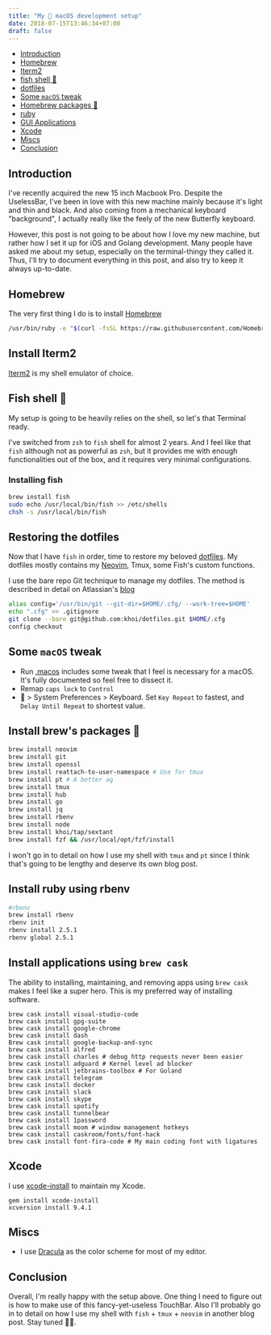 ```yaml
---
title: "My  macOS development setup"
date: 2018-07-15T13:46:34+07:00
draft: false
---
```


- [Introduction](#introduction)
- [Homebrew](#homebrew)
- [Iterm2](#install-iterm2)
- [fish shell 🐡](#fish-shell-🐡)
- [dotfiles](#restoring-the-dotfiles)
- [Some `macOS` tweak](#some-macos-tweak)
- [Homebrew packages 🍺](#install-brews-packages-🍺)
- [ruby](#install-ruby-using-rbenv)
- [GUI Applications](#install-applications-using-brew-cask)
- [Xcode](#xcode)
- [Miscs](#miscs)
- [Conclusion](#conclusion)

## Introduction

I've recently acquired the new 15 inch Macbook Pro. Despite the UselessBar, I've been in love with this new machine mainly because it's light and thin and black. And also coming from a mechanical keyboard "background", I actually really like the feely of the new Butterfly keyboard. 

However, this post is not going to be about how I love my new machine, but rather how I set it up for iOS and Golang development. Many people have asked me about my setup, especially on the terminal-thingy they called it. Thus, I'll try  to document everything in this post, and also try to keep it always up-to-date.

## Homebrew
The very first thing I do is to install [Homebrew](https://brew.sh) 

```bash
/usr/bin/ruby -e "$(curl -fsSL https://raw.githubusercontent.com/Homebrew/install/master/install)"
```

## Install Iterm2

[Iterm2](https://iterm2.com) is my shell emulator of choice.

## Fish shell 🐡

My setup is going to be heavily relies on the shell, so let's that Terminal ready.

I've switched from `zsh` to `fish` shell for almost 2 years. And I feel like that `fish` although not as powerful as `zsh`, but it provides me with enough functionalities out of the box, and it requires very minimal configurations. 

### Installing fish

```bash
brew install fish
sudo echo /usr/local/bin/fish >> /etc/shells
chsh -s /usr/local/bin/fish
```

## Restoring the dotfiles

Now that I have `fish` in order, time to restore my beloved [dotfiles](https://github.com/khoi/dotfile). My dotfiles mostly contains my [Neovim](https://neovim.io), Tmux, some Fish's custom functions.

I use the bare repo Git technique to manage my dotfiles. The method is described in detail on Atlassian's [blog](https://developer.atlassian.com/blog/2016/02/best-way-to-store-dotfiles-git-bare-repo/)

```bash
alias config='/usr/bin/git --git-dir=$HOME/.cfg/ --work-tree=$HOME'
echo ".cfg" >> .gitignore
git clone --bare git@github.com:khoi/dotfiles.git $HOME/.cfg  
config checkout
```

## Some `macOS` tweak

- Run [.macos](https://github.com/khoi/dotfiles/blob/master/.macos) includes some tweak that I feel is necessary for a macOS. It's fully documented so feel free to dissect it.
- Remap `caps lock` to `Control` 
-  > System Preferences > Keyboard. Set `Key Repeat` to fastest, and `Delay Until Repeat` to shortest value.

## Install brew's packages 🍺

```bash
brew install neovim
brew install git 
brew install openssl
brew install reattach-to-user-namespace # Use for tmux
brew install pt # A better ag
brew install tmux
brew install hub 
brew install go
brew install jq
brew install rbenv
brew install node
brew install khoi/tap/sextant
brew install fzf && /usr/local/opt/fzf/install
```

I won't go in to detail on how I use my shell with `tmux` and `pt` since I think that's going to be lengthy and deserve its own blog post. 

## Install ruby using rbenv

```bash
#rbenv
brew install rbenv
rbenv init
rbenv install 2.5.1
rbenv global 2.5.1
```

## Install applications using `brew cask`

The ability to installing, maintaining, and removing apps using `brew cask` makes I feel like a super hero. This is my preferred way of installing software. 

```
brew cask install visual-studio-code
brew cask install gpg-suite
brew cask install google-chrome
brew cask install dash
Brew cask install google-backup-and-sync
brew cask install alfred
brew cask install charles # debug http requests never been easier
brew cask install adguard # Kernel level ad blocker
brew cask install jetbrains-toolbox # For Goland
brew cask install telegram 
brew cask install docker
brew cask install slack
brew cask install skype
brew cask install spotify
brew cask install tunnelbear
brew cask install 1password
brew cask install moom # window management hotkeys
brew cask install caskroom/fonts/font-hack 
brew cask install font-fira-code # My main coding font with ligatures
```

## Xcode

I use [xcode-install](https://github.com/KrauseFx/xcode-install) to maintain my Xcode.

```
gem install xcode-install
xcversion install 9.4.1
```

## Miscs

- I use [Dracula](http://draculatheme.com) as the color scheme for most of my editor.


## Conclusion

Overall, I'm really happy with the setup above. One thing I need to figure out is how to make use of this fancy-yet-useless TouchBar. Also I'll probably go in to detail on how I use my shell with `fish` + `tmux` + `neovim` in another blog post. Stay tuned 🙇‍♂️.
